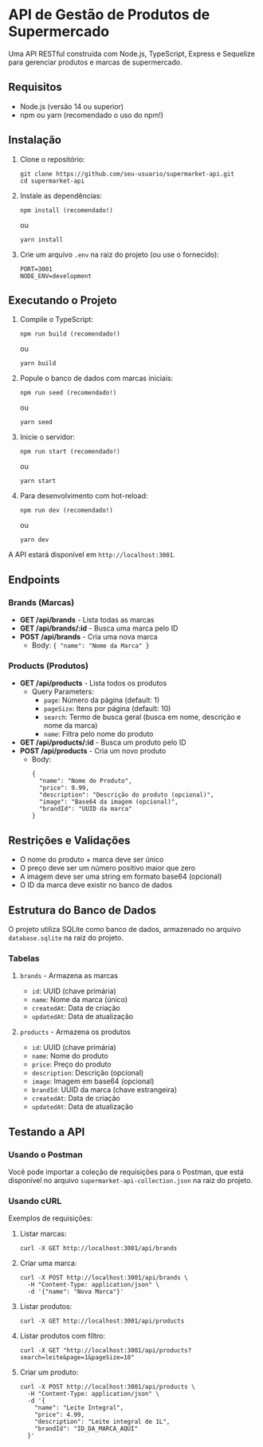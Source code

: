 # API de Gestão de Produtos de Supermercado

Uma API RESTful construída com Node.js, TypeScript, Express e Sequelize para gerenciar produtos e marcas de supermercado.

## Requisitos

- Node.js (versão 14 ou superior)
- npm ou yarn (recomendado o uso do npm!)

## Instalação

1. Clone o repositório:
   ```
   git clone https://github.com/seu-usuario/supermarket-api.git
   cd supermarket-api
   ```

2. Instale as dependências:
   ```
   npm install (recomendado!)
   ```
   ou
   ```
   yarn install
   ```

3. Crie um arquivo `.env` na raiz do projeto (ou use o fornecido):
   ```
   PORT=3001
   NODE_ENV=development
   ```

## Executando o Projeto

1. Compile o TypeScript:
   ```
   npm run build (recomendado!)
   ```
   ou
   ```
   yarn build
   ```

2. Popule o banco de dados com marcas iniciais:
   ```
   npm run seed (recomendado!)
   ```
   ou
   ```
   yarn seed
   ```

3. Inicie o servidor:
   ```
   npm run start (recomendado!)
   ```
   ou
   ```
   yarn start
   ```

4. Para desenvolvimento com hot-reload:
   ```
   npm run dev (recomendado!)
   ```
   ou
   ```
   yarn dev
   ```

A API estará disponível em `http://localhost:3001`.

## Endpoints

### Brands (Marcas)

- **GET /api/brands** - Lista todas as marcas
- **GET /api/brands/:id** - Busca uma marca pelo ID
- **POST /api/brands** - Cria uma nova marca
  - Body: `{ "name": "Nome da Marca" }`

### Products (Produtos)

- **GET /api/products** - Lista todos os produtos
  - Query Parameters:
    - `page`: Número da página (default: 1)
    - `pageSize`: Itens por página (default: 10)
    - `search`: Termo de busca geral (busca em nome, descrição e nome da marca)
    - `name`: Filtra pelo nome do produto
- **GET /api/products/:id** - Busca um produto pelo ID
- **POST /api/products** - Cria um novo produto
  - Body:
    ```
    {
      "name": "Nome do Produto",
      "price": 9.99,
      "description": "Descrição do produto (opcional)",
      "image": "Base64 da imagem (opcional)",
      "brandId": "UUID da marca"
    }
    ```

## Restrições e Validações

- O nome do produto + marca deve ser único
- O preço deve ser um número positivo maior que zero
- A imagem deve ser uma string em formato base64 (opcional)
- O ID da marca deve existir no banco de dados

## Estrutura do Banco de Dados

O projeto utiliza SQLite como banco de dados, armazenado no arquivo `database.sqlite` na raiz do projeto.

### Tabelas

1. `brands` - Armazena as marcas
   - `id`: UUID (chave primária)
   - `name`: Nome da marca (único)
   - `createdAt`: Data de criação
   - `updatedAt`: Data de atualização

2. `products` - Armazena os produtos
   - `id`: UUID (chave primária)
   - `name`: Nome do produto
   - `price`: Preço do produto
   - `description`: Descrição (opcional)
   - `image`: Imagem em base64 (opcional)
   - `brandId`: UUID da marca (chave estrangeira)
   - `createdAt`: Data de criação
   - `updatedAt`: Data de atualização

## Testando a API

### Usando o Postman

Você pode importar a coleção de requisições para o Postman, que está disponível no arquivo `supermarket-api-collection.json` na raiz do projeto.

### Usando cURL

Exemplos de requisições:

1. Listar marcas:
   ```
   curl -X GET http://localhost:3001/api/brands
   ```

2. Criar uma marca:
   ```
   curl -X POST http://localhost:3001/api/brands \
     -H "Content-Type: application/json" \
     -d '{"name": "Nova Marca"}'
   ```

3. Listar produtos:
   ```
   curl -X GET http://localhost:3001/api/products
   ```

4. Listar produtos com filtro:
   ```
   curl -X GET "http://localhost:3001/api/products?search=leite&page=1&pageSize=10"
   ```

5. Criar um produto:
   ```
   curl -X POST http://localhost:3001/api/products \
     -H "Content-Type: application/json" \
     -d '{
       "name": "Leite Integral",
       "price": 4.99,
       "description": "Leite integral de 1L",
       "brandId": "ID_DA_MARCA_AQUI"
     }'
   ```
